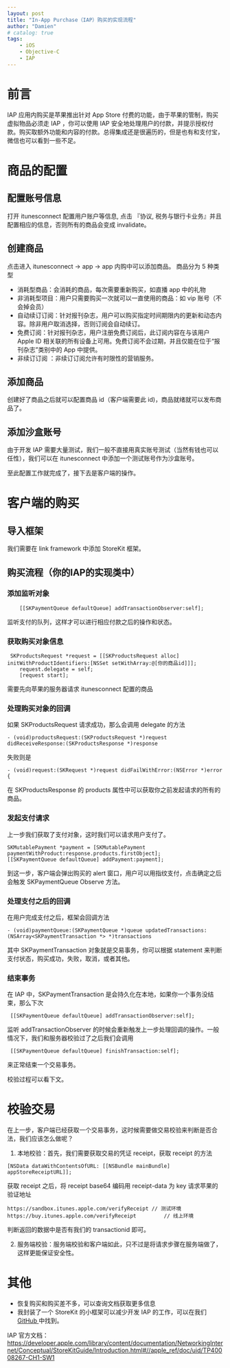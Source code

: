 ```yaml
---
layout: post
title: "In-App Purchase（IAP）购买的实现流程"
author: "Damien"
# catalog: true
tags:
    - iOS
    - Objective-C
    - IAP
--- 
```


# 前言
IAP 应用内购买是苹果推出针对 App Store 付费的功能，由于苹果的管制，购买虚拟物品必须走 IAP ，你可以使用 IAP 安全地处理用户的付款，并提示授权付款。购买取额外功能和内容的付款。总得集成还是很遍历的，但是也有和支付宝，微信也可以看到一些不足。

# 商品的配置
## 配置账号信息
打开 itunesconnect 配置用户账户等信息, 点击 『协议, 税务与银行卡业务』并且配置相应的信息，否则所有的商品会变成 invalidate。
## 创建商品
点击进入 itunesconnect -> app -> app 内购中可以添加商品。
商品分为 5 种类型
* 消耗型商品：会消耗的商品，每次需要重新购买，如直播 app 中的礼物
* 非消耗型项目：用户只需要购买一次就可以一直使用的商品：如 vip 账号（不会掉会员）
* 自动续订订阅：针对报刊杂志，用户可以购买指定时间期限内的更新和动态内容。除非用户取消选择，否则订阅会自动续订。
* 免费订阅：针对报刊杂志，用户注册免费订阅后，此订阅内容在与该用户 Apple ID 相关联的所有设备上可用。免费订阅不会过期，并且仅能在位于“报刊杂志”类别中的 App 中提供。
* 非续订订阅 ：非续订订阅允许有时限性的营销服务。

##  添加商品
创建好了商品之后就可以配置商品 id（客户端需要此 id)，商品就绪就可以发布商品了。

## 添加沙盒账号
由于开发 IAP 需要大量测试，我们一般不直接用真实账号测试（当然有钱也可以任性），我们可以在 itunesconnect 中添加一个测试账号作为沙盒账号。

至此配置工作就完成了，接下去是客户端的操作。

# 客户端的购买
## 导入框架
我们需要在 link framework 中添加 StoreKit 框架。

## 购买流程（你的IAP的实现类中）
### 添加监听对象
```
    [[SKPaymentQueue defaultQueue] addTransactionObserver:self];
```
监听支付的队列，这样才可以进行相应付款之后的操作和状态。

### 获取购买对象信息
```
 SKProductsRequest *request = [[SKProductsRequest alloc] initWithProductIdentifiers:[NSSet setWithArray:@[你的商品id]]];
    request.delegate = self;
    [request start];
```
需要先向苹果的服务器请求 itunesconnect 配置的商品

### 处理购买对象的回调
如果 SKProductsRequest 请求成功，那么会调用 delegate 的方法
```
- (void)productsRequest:(SKProductsRequest *)request didReceiveResponse:(SKProductsResponse *)response
```
失败则是
```
- (void)request:(SKRequest *)request didFailWithError:(NSError *)error {
```

在 SKProductsResponse 的 products 属性中可以获取你之前发起请求的所有的商品。

### 发起支付请求
上一步我们获取了支付对象，这时我们可以请求用户支付了。
```
SKMutablePayment *payment = [SKMutablePayment paymentWithProduct:response.products.firstObject];
[[SKPaymentQueue defaultQueue] addPayment:payment];
```
到这一步，客户端会弹出购买的 alert 窗口，用户可以用指纹支付，点击确定之后会触发 SKPaymentQueue Observe 方法。

### 处理支付之后的回调
在用户完成支付之后，框架会回调方法
```
- (void)paymentQueue:(SKPaymentQueue *)queue updatedTransactions:(NSArray<SKPaymentTransaction *> *)transactions
```
其中 SKPaymentTransaction 对象就是交易事务，你可以根据 statement 来判断支付状态，购买成功，失败，取消，或者其他。

### 结束事务
在 IAP 中，SKPaymentTransaction 是会持久化在本地，如果你一个事务没结束，那么下次    
```
 [[SKPaymentQueue defaultQueue] addTransactionObserver:self];
```
监听 addTransactionObserver 的时候会重新触发上一步处理回调的操作。一般情况下，我们和服务器校验过了之后我们会调用 
```
 [[SKPaymentQueue defaultQueue] finishTransaction:self];
```
 来正常结束一个交易事务。

校验过程可以看下文。

# 校验交易
在上一步，客户端已经获取一个交易事务，这时候需要做交易校验来判断是否合法，我们应该怎么做呢？
1. 本地校验：首先，我们需要获取交易的凭证 receipt，获取 receipt 的方法    
  ```
 [NSData dataWithContentsOfURL: [[NSBundle mainBundle] appStoreReceiptURL]];
  ```
获取  receipt 之后，将 receipt base64 编码用 receipt-data 为 key 请求苹果的验证地址
```
https://sandbox.itunes.apple.com/verifyReceipt // 测试环境
https://buy.itunes.apple.com/verifyReceipt         // 线上环境
```
判断返回的数据中是否有我们的 transactionid 即可。

2. 服务端校验：服务端校验和客户端如此，只不过是将请求步骤在服务端做了，这样更能保证安全性。


# 其他
* 恢复购买和购买差不多，可以查询文档获取更多信息
* 我封装了一个 StoreKit 的小框架可以减少开发 IAP 的工作，可以在我们 [ GitHub ](https://github.com/ZengyiMa/ELStoreKit])中找到。

IAP 官方文档：https://developer.apple.com/library/content/documentation/NetworkingInternet/Conceptual/StoreKitGuide/Introduction.html#//apple_ref/doc/uid/TP40008267-CH1-SW1




